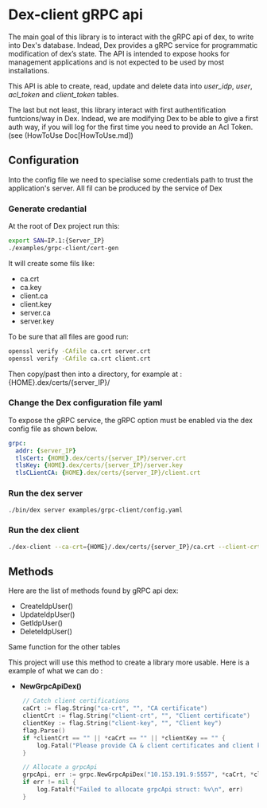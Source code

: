 # Dex-client gRPC api

The main goal of this library is to interact with the gRPC api of dex, to write into Dex's database. Indead, Dex provides a gRPC service for programmatic modification of dex’s state. The API is intended to expose hooks for management applications and is not expected to be used by most installations.

This API is able to create, read, update and delete data into *user_idp*, *user*, *acl_token* and *client_token* tables.

The last but not least, this library interact with first authentification funtcions/way in Dex. Indead, we are modifying Dex to be able to give a first auth way, if you will log for the first time you need to provide an Acl Token. (see (HowToUse Doc[HowToUse.md])

## Configuration

Into the config file we need to specialise some credentials path to trust the application's server. All fil can be produced by the service of Dex

### Generate credantial

At the root of Dex project run this:

```bash
export SAN=IP.1:{Server_IP}
./examples/grpc-client/cert-gen
```

It will create some fils like:
- ca.crt
- ca.key
- client.ca
- client.key
- server.ca
- server.key

To be sure that all files are good run:

```bash
openssl verify -CAfile ca.crt server.crt
openssl verify -CAfile ca.crt client.crt
```

Then copy/past then into a directory, for example at : {HOME}.dex/certs/{server_IP}/


### Change the Dex configuration file yaml

To expose the gRPC service, the gRPC option must be enabled via the dex config file as shown below.

```yaml
grpc:
  addr: {server_IP}
  tlsCert: {HOME}.dex/certs/{server_IP}/server.crt
  tlsKey: {HOME}.dex/certs/{server_IP}/server.key
  tlsCLientCA: {HOME}.dex/certs/{server_IP}/client.crt
```

### Run the dex server

```bash
./bin/dex server examples/grpc-client/config.yaml
```

### Run the dex client

```bash
./dex-client --ca-crt={HOME}/.dex/certs/{server_IP}/ca.crt --client-crt={HOME}/.dex/certs/{server_IP}/client.crt --client-key={HOME}/.dex/certs/{server_IP}/client.key
```

## Methods 

Here are the list of methods found by gRPC api dex:

- CreateIdpUser() 
- UpdateIdpUser()
- GetIdpUser()
- DeleteIdpUser()

Same function for the other tables

This project will use this method to create a library more usable. Here is a example of what we can do :

- **NewGrpcApiDex()**

```Go
	// Catch client certifications
	caCrt := flag.String("ca-crt", "", "CA certificate")
	clientCrt := flag.String("client-crt", "", "Client certificate")
	clientKey := flag.String("client-key", "", "Client key")
	flag.Parse()
	if *clientCrt == "" || *caCrt == "" || *clientKey == "" {
		log.Fatal("Please provide CA & client certificates and client key. Usage: ./bin/dex-client --ca-crt=<path ca.crt> --client-crt=<path client.crt> --client-key=<path client key>")
	}

	// Allocate a grpcApi
	grpcApi, err := grpc.NewGrpcApiDex("10.153.191.9:5557", *caCrt, *clientCrt, *clientKey)
	if err != nil {
		log.Fatalf("Failed to allocate grpcApi struct: %v\n", err)
	}
```